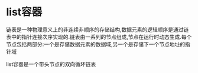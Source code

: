 # list容器

链表是一种物理意义上的非连续非顺序的存储结构,数据元素的逻辑顺序是通过链表中的指针连接次序实现的.链表由一系列的节点组成,节点在运行时动态生成.每个节点包括两部分:一个是存储数据元素的数据域,另一个是存储下一个节点地址的指针域

list容器是一个带头节点的双向循环链表